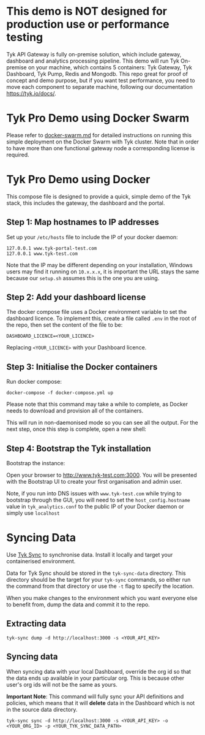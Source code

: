 # This demo is NOT designed for production use or performance testing
Tyk API Gateway is fully on-premise solution, which include gateway, dashboard and analytics processing pipeline.
This demo will run Tyk On-premise on your machine, which contains 5 containers: Tyk Gateway, Tyk Dashboard, Tyk Pump, Redis and Mongodb.
This repo great for proof of concept and demo purpose, but if you want test performance, you need to move each component to separate machine, following our documentation https://tyk.io/docs/.


# Tyk Pro Demo using Docker Swarm

Please refer to [docker-swarm.md](docker-swarm.md) for detailed instructions on running this simple deployment on the Docker Swarm with Tyk cluster. Note that in order to have more than one functional gateway node a corresponding license is required.

# Tyk Pro Demo using Docker

This compose file is designed to provide a quick, simple demo of the Tyk stack, this includes the gateway, the dashboard and the portal.

## Step 1: Map hostnames to IP addresses

Set up your `/etc/hosts` file to include the IP of your docker daemon:

```
127.0.0.1 www.tyk-portal-test.com
127.0.0.1 www.tyk-test.com
```

Note that the IP may be different depending on your installation, Windows users may find it running on `10.x.x.x`, it is important the URL stays the same because our `setup.sh` assumes this is the one you are using.

## Step 2: Add your dashboard license

The docker compose file uses a Docker environment variable to set the dashboard licence. To implement this, create a file called `.env` in the root of the repo, then set the content of the file to be:

```
DASHBOARD_LICENCE=<YOUR_LICENCE>
```

Replacing `<YOUR_LICENCE>` with your Dashboard licence.


## Step 3: Initialise the Docker containers

Run docker compose:

```
docker-compose -f docker-compose.yml up
```

Please note that this command may take a while to complete, as Docker needs to download and provision all of the containers.

This will run in non-daemonised mode so you can see all the output. For the next step, once this step is complete, open a new shell:

## Step 4: Bootstrap the Tyk installation

Bootstrap the instance:

Open your browser to http://www.tyk-test.com:3000.  You will be presented with the Bootstrap UI to create your first organisation and admin user.

Note, if you run into DNS issues with `www.tyk-test.com` while trying to bootstrap through the GUI, you will need to set the `host_config.hostname` value in `tyk_analytics.conf` to the public IP of your Docker daemon or simply use `localhost`


# Syncing Data

Use [Tyk Sync](https://tyk.io/docs/advanced-configuration/manage-multiple-environments/tyk-sync/) to synchronise data. Install it locally and target your containerised environment.

Data for Tyk Sync should be stored in the `tyk-sync-data` directory. This directory should be the target for your `tyk-sync` commands, so either run the command from that directory or use the `-t` flag to specify the location.

When you make changes to the environment which you want everyone else to benefit from, dump the data and commit it to the repo.

## Extracting data

```
tyk-sync dump -d http://localhost:3000 -s <YOUR_API_KEY>
```

## Syncing data

When syncing data with your local Dashboard, override the org id so that the data ends up available in your particular org. This is because other user's org ids will not be the same as yours.

**Important Note**: This command will fully sync your API definitions and policies, which means that it will **delete** data in the Dashboard which is not in the source data directory.

```
tyk-sync sync -d http://localhost:3000 -s <YOUR_API_KEY> -o <YOUR_ORG_ID> -p <YOUR_TYK_SYNC_DATA_PATH>
```